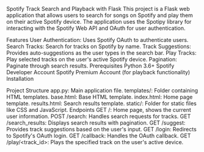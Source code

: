 Spotify Track Search and Playback with Flask
This project is a Flask web application that allows users to search for songs on Spotify and play them on their active Spotify device. The application uses the Spotipy library for interacting with the Spotify Web API and OAuth for user authentication.

Features
User Authentication: Uses Spotify OAuth to authenticate users.
Search Tracks: Search for tracks on Spotify by name.
Track Suggestions: Provides auto-suggestions as the user types in the search bar.
Play Tracks: Play selected tracks on the user's active Spotify device.
Pagination: Paginate through search results.
Prerequisites
Python 3.6+
Spotify Developer Account
Spotify Premium Account (for playback functionality)
Installation

Project Structure
app.py: Main application file.
templates/: Folder containing HTML templates.
base.html: Base HTML template.
index.html: Home page template.
results.html: Search results template.
static/: Folder for static files like CSS and JavaScript.
Endpoints
GET /: Home page, shows the current user information.
POST /search: Handles search requests for tracks.
GET /search_results: Displays search results with pagination.
GET /suggest: Provides track suggestions based on the user's input.
GET /login: Redirects to Spotify's OAuth login.
GET /callback: Handles the OAuth callback.
GET /play/<track_id>: Plays the specified track on the user's active device.
